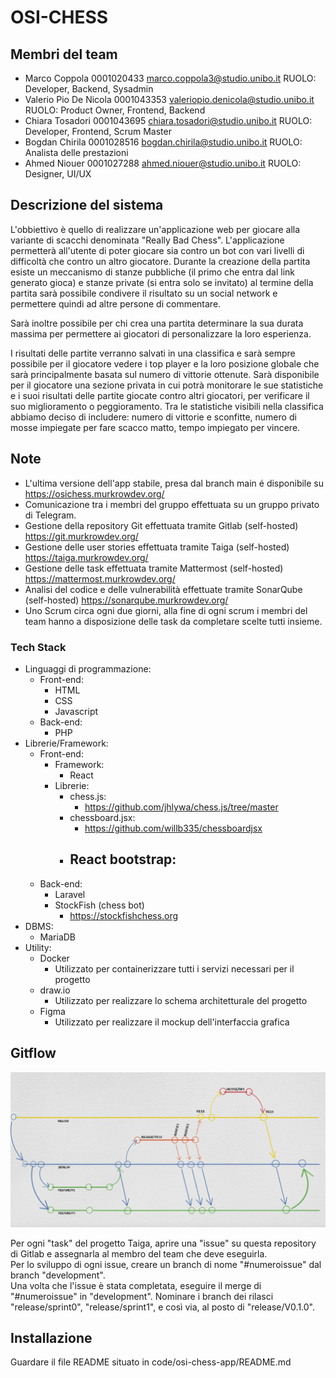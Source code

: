 # OSI-CHESS

## Membri del team

- Marco Coppola 0001020433 marco.coppola3@studio.unibo.it                 RUOLO: Developer, Backend, Sysadmin
- Valerio Pio De Nicola 0001043353 valeriopio.denicola@studio.unibo.it    RUOLO: Product Owner, Frontend, Backend
- Chiara Tosadori 0001043695 chiara.tosadori@studio.unibo.it              RUOLO: Developer, Frontend, Scrum Master
- Bogdan Chirila  0001028516  bogdan.chirila@studio.unibo.it              RUOLO: Analista delle prestazioni
- Ahmed Niouer  0001027288 ahmed.niouer@studio.unibo.it                   RUOLO: Designer, UI/UX

## Descrizione del sistema

L'obbiettivo è quello di realizzare un'applicazione web per giocare alla variante di scacchi denominata
"Really Bad Chess". L'applicazione permetterà all'utente di poter giocare sia contro un bot con vari livelli
di difficoltà che contro un altro giocatore. Durante la creazione della partita esiste un meccanismo
di stanze pubbliche (il primo che entra dal link generato gioca) e stanze private (si entra solo se invitato)
al termine della partita sarà possibile condivere il risultato su un social network e permettere quindi
ad altre persone di commentare.

Sarà inoltre possibile per chi crea una partita determinare la sua durata massima
per permettere ai giocatori di personalizzare la loro esperienza.

I risultati delle partite verranno salvati in una classifica e sarà sempre possibile per il giocatore vedere
i top player e la loro posizione globale che sarà principalmente basata sul numero di vittorie ottenute.
Sarà disponibile per il giocatore una sezione privata in cui potrà monitorare le sue statistiche e i suoi risultati
delle partite giocate contro altri giocatori, per verificare il suo miglioramento o peggioramento.
Tra le statistiche visibili nella classifica abbiamo deciso di includere:
numero di vittorie e sconfitte, numero di mosse impiegate per fare scacco matto, tempo impiegato per vincere.

## Note

- L'ultima versione dell'app stabile, presa dal branch main é disponibile su https://osichess.murkrowdev.org/
- Comunicazione tra i membri del gruppo effettuata su un gruppo privato di Telegram.
- Gestione della repository Git effettuata tramite Gitlab (self-hosted) https://git.murkrowdev.org/
- Gestione delle user stories effettuata tramite Taiga (self-hosted) https://taiga.murkrowdev.org/
- Gestione delle task effettuata tramite Mattermost (self-hosted) https://mattermost.murkrowdev.org/
- Analisi del codice e delle vulnerabilità effettuate tramite SonarQube (self-hosted) https://sonarqube.murkrowdev.org/
- Uno Scrum circa ogni due giorni, alla fine di ogni scrum i membri del team hanno a disposizione delle task da completare
  scelte tutti insieme.

### Tech Stack
- Linguaggi di programmazione:
  - Front-end:
    - HTML
    - CSS
    - Javascript
  - Back-end:
    - PHP
- Librerie/Framework:
  - Front-end:
    - Framework:
      - React
    - Librerie:
      - chess.js:
        - https://github.com/jhlywa/chess.js/tree/master
      - chessboard.jsx:
        - https://github.com/willb335/chessboardjsx
      - React bootstrap:
        - 
  - Back-end:
    - Laravel
    - StockFish (chess bot)
      - https://stockfishchess.org
- DBMS:
  - MariaDB
- Utility:
  - Docker
    - Utilizzato per containerizzare tutti i servizi necessari per il progetto
  - draw.io
    - Utilizzato per realizzare lo schema architetturale del progetto
  - Figma
    - Utilizzato per realizzare il mockup dell'interfaccia grafica


## Gitflow

![Struttura di una repository Git organizzata secondo "gitflow"](./assets/gitflow.png)

Per ogni "task" del progetto Taiga, aprire una "issue" su questa repository di Gitlab e assegnarla al membro del team che deve
eseguirla.  
Per lo sviluppo di ogni issue, creare un branch di nome "#numeroissue" dal branch "development".  
Una volta che l'issue è stata completata, eseguire il merge di "#numeroissue" in "development".
Nominare i branch dei rilasci "release/sprint0", "release/sprint1", e così via, al posto di "release/V0.1.0".

## Installazione
Guardare il file README situato in code/osi-chess-app/README.md